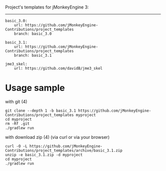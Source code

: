 Project's templates for jMonkeyEngine 3:

-----
```
basic_3.0:
    url: https://github.com/jMonkeyEngine-Contributions/project_templates
    branch: basic_3.0

basic_3.1:
    url: https://github.com/jMonkeyEngine-Contributions/project_templates
    branch: basic_3.1

jme3_skel:
    url: https://github.com/davidB/jme3_skel
```

# Usage sample

with git (4)

```
git clone --depth 1 -b basic_3.1 https://github.com/jMonkeyEngine-Contributions/project_templates myproject
cd myproject
rm -Rf .git
./gradlew run
```

with download zip (4) (via curl or via your browser)

```
curl -O -L https://github.com/jMonkeyEngine-Contributions/project_templates/archive/basic_3.1.zip
unzip -e basic_3.1.zip -d myproject
cd myproject
./gradlew run
```
